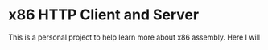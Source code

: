 # x86 HTTP Client and Server

This is a personal project to help learn  more about x86 assembly. Here I will 